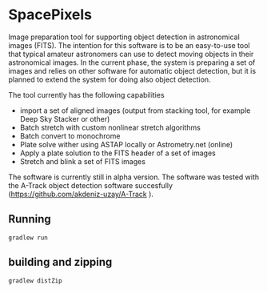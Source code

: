 # SpacePixels
 Image preparation tool for supporting object detection in astronomical images (FITS). 
 The intention for this software is to be an easy-to-use tool that typical amateur astronomers can use to detect moving objects in their astronomical images. 
 In the current phase, the system is preparing a set of images and relies on other software for automatic object detection, but it is planned to extend the system for doing also object detection. 
 
 The tool currently has the following capabilities
 - import a set of aligned images (output from stacking tool, for example Deep Sky Stacker or other) 
 - Batch stretch with custom nonlinear stretch algorithms
 - Batch convert to monochrome 
 - Plate solve wither using ASTAP locally or Astrometry.net (online) 
 - Apply a plate solution to the FITS header of a set of images
 - Stretch and blink a set of FITS images 

The software is currently still in alpha version. 
The software was tested with the A-Track object detection software succesfully (https://github.com/akdeniz-uzay/A-Track ).
  
## Running
 ```
 gradlew run
 ```
## building and zipping
 ```
 gradlew distZip
 ```
 
